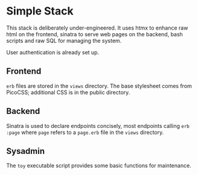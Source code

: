 # Simple Stack

This stack is deliberately under-engineered. It uses htmx to enhance raw html on
the frontend, sinatra to serve web pages on the backend, bash scripts and raw SQL
for managing the system.

User authentication is already set up.

## Frontend

`erb` files are stored in the `views` directory. The base stylesheet comes from 
PicoCSS; additional CSS is in the public directory.

## Backend

Sinatra is used to declare endpoints concisely, most endpoints calling `erb :page`
where `page` refers to a `page.erb` file in the `views` directory.

## Sysadmin

The `toy` executable script provides some basic functions for maintenance.

